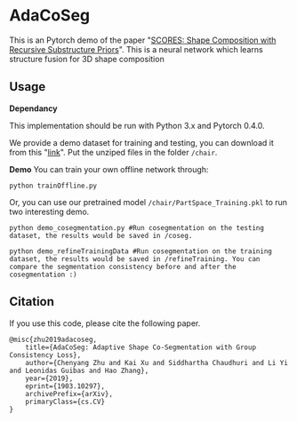 # AdaCoSeg
This is an Pytorch demo of the paper "[SCORES: Shape Composition with Recursive Substructure Priors](https://kevinkaixu.net/projects/scores.html)". This is a neural network which learns structure fusion for 3D shape composition

## Usage
**Dependancy**

This implementation should be run with Python 3.x and Pytorch 0.4.0.

We provide a demo dataset for training and testing, you can download it from this "[link]()". Put the unziped files in the folder `/chair`.

**Demo**
You can train your own offline network through:
```
python trainOffline.py
```
Or, you can use our pretrained model `/chair/PartSpace_Training.pkl` to run two interesting demo.
```
python demo_cosegmentation.py #Run cosegmentation on the testing dataset, the results would be saved in /coseg.

python demo_refineTrainingData #Run cosegmentation on the training dataset, the results would be saved in /refineTraining. You can compare the segmentation consistency before and after the cosegmentation :)
```

## Citation
If you use this code, please cite the following paper.
```
@misc{zhu2019adacoseg,
    title={AdaCoSeg: Adaptive Shape Co-Segmentation with Group Consistency Loss},
    author={Chenyang Zhu and Kai Xu and Siddhartha Chaudhuri and Li Yi and Leonidas Guibas and Hao Zhang},
    year={2019},
    eprint={1903.10297},
    archivePrefix={arXiv},
    primaryClass={cs.CV}
}
```
